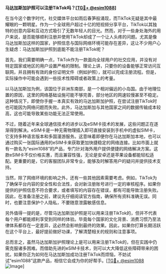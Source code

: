 **马达加斯加护照可以注册TikTok吗？[[TG💪+ @esim1088](https://t.me/s/esim1088)]**

在当今这个数字时代，社交媒体平台如雨后春笋般涌现，而TikTok无疑是其中最耀眼的一颗明星。作为一个全球用户超过十亿的短视频分享平台，TikTok以其独特的创意内容和互动方式吸引了无数年轻人的目光。然而，对于一些身处海外的用户来说，是否能够顺利注册并使用TikTok却成了一个让人头疼的问题。尤其是像马达加斯加这样的国家，护照信息与国际网络环境可能存在差异，这让不少用户心生疑虑：马达加斯加护照到底能不能注册TikTok呢？

首先，我们需要明确一点，TikTok作为一款面向全球用户的社交应用，并没有对特定国家或地区的用户设置严格的限制。理论上讲，只要你的设备能够正常访问互联网，并且拥有有效的身份证明文件（例如护照），就可以完成注册流程。但是，实际操作中可能会遇到一些技术性障碍或者政策上的考量。

以马达加斯加为例，该国位于非洲东南部，是一个相对偏远的小岛国。由于地理位置的原因，这里的网络基础设施可能不够完善，部分地区的网速较慢甚至不稳定。这种情况下，即使你手握一本真实有效的马达加斯加护照，在尝试注册TikTok时也可能因为网络问题而失败。此外，马达加斯加与其他国家之间的数据传输成本较高，这也可能导致某些功能无法正常使用。

不过，随着近年来全球通信技术的进步以及eSIM卡技术的发展，这些问题正在逐渐得到解决。eSIM卡是一种无需物理插入即可直接安装到手机中的虚拟SIM卡，它支持多种语言版本和多国漫游服务。这意味着即便你在马达加斯加本地，也可以通过购买一张国际通用的eSIM卡来获取更加快捷稳定的网络连接。比如市面上就有一款名为“esim1088”的产品，专门针对海外用户提供便捷的网络解决方案。这款eSIM卡不仅价格实惠，而且兼容性强，无论是安卓还是苹果设备都能轻松适配。更重要的是，它的客服团队非常专业，能够及时解答用户的疑问并提供技术支持。

当然，除了网络环境的影响之外，还有一些其他因素需要考虑。例如，TikTok为了确保平台内容的安全性和合法性，会对新注册账号进行一定的审核程序。如果你提供的护照信息不符合要求，或者填写的内容存在错误，都有可能导致注册失败。因此，在准备注册之前，建议先仔细阅读官方指南，确保所有资料准确无误。同时，也要注意保护个人隐私，不要随意泄露敏感信息。

另外值得一提的是，尽管马达加斯加护照是可以用来注册TikTok的，但并不代表每个用户都能顺利享受到同样的体验。毕竟每个国家的文化背景、消费习惯乃至法律体系都存在一定差异，这必然会影响到最终的效果。因此，如果你打算长期活跃在这个平台上，最好提前做好功课，了解清楚相关的规则和注意事项。

总而言之，虽然马达加斯加护照理论上是可以用来注册TikTok的，但在实践中仍需克服诸多困难。而借助先进的eSIM卡技术，则可以大大降低这些障碍带来的困扰。如果你正为如何在马达加斯加成功注册TikTok而烦恼，不妨试试“esim1088”这款产品，相信它会成为你的好帮手。[[TG💪+ @esim1088](https://t.me/s/esim1088) ![Image](https://i.postimg.cc/4NQfJmqS/Snipaste-2025-05-13-00-14-12.png)]